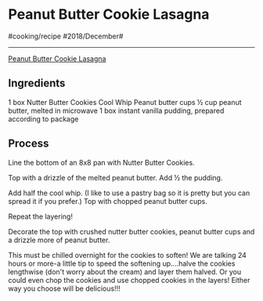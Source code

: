 # Peanut Butter Cookie Lasagna
#cooking/recipe #2018/December#
- - - -
[Peanut Butter Cookie Lasagna](https://hugsandcookiesxoxo.com/2015/02/peanut-butter-cookie-lasagna.html)

## Ingredients
1 box Nutter Butter Cookies
Cool Whip
Peanut butter cups
½ cup peanut butter, melted in microwave
1 box instant vanilla pudding, prepared according to package

## Process
Line the bottom of an 8x8 pan with Nutter Butter Cookies.

Top with a drizzle of the melted peanut butter. Add ½ the pudding.

Add half the cool whip. (I like to use a pastry bag so it is pretty but you can spread it if you prefer.) Top with chopped peanut butter cups.

Repeat the layering!

Decorate the top with crushed nutter butter cookies, peanut butter cups and a drizzle more of peanut butter.

This must be chilled overnight for the cookies to soften! We are talking 24 hours or more-a little tip to speed the softening up....halve the cookies lengthwise (don't worry about the cream) and layer them halved. Or you could even chop the cookies and use chopped cookies in the layers! Either way you choose will be delicious!!!